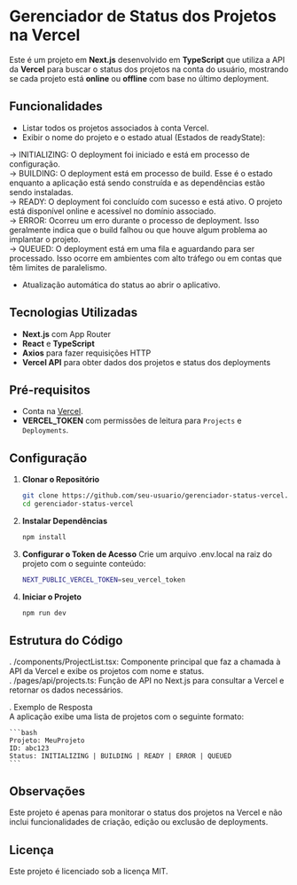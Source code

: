# Gerenciador de Status dos Projetos na Vercel

Este é um projeto em **Next.js** desenvolvido em **TypeScript** que utiliza a API da **Vercel** para buscar o status dos projetos na conta do usuário, mostrando se cada projeto está **online** ou **offline** com base no último deployment.

## Funcionalidades

- Listar todos os projetos associados à conta Vercel. <br>
- Exibir o nome do projeto e o estado atual (Estados de readyState):

-> INITIALIZING: O deployment foi iniciado e está em processo de configuração. <br>
-> BUILDING: O deployment está em processo de build. Esse é o estado enquanto a aplicação está sendo construída e as dependências estão sendo instaladas.<br>
-> READY: O deployment foi concluído com sucesso e está ativo. O projeto está disponível online e acessível no domínio associado. <br>
-> ERROR: Ocorreu um erro durante o processo de deployment. Isso geralmente indica que o build falhou ou que houve algum problema ao implantar o projeto. <br>
-> QUEUED: O deployment está em uma fila e aguardando para ser processado. Isso ocorre em ambientes com alto tráfego ou em contas que têm limites de paralelismo.<br>

- Atualização automática do status ao abrir o aplicativo.<br>

## Tecnologias Utilizadas

- **Next.js** com App Router<br>
- **React** e **TypeScript**<br>
- **Axios** para fazer requisições HTTP<br>
- **Vercel API** para obter dados dos projetos e status dos deployments<br>

## Pré-requisitos

- Conta na [Vercel](https://vercel.com/).
- **VERCEL_TOKEN** com permissões de leitura para `Projects` e `Deployments`.

## Configuração

1. **Clonar o Repositório**

   ```bash
   git clone https://github.com/seu-usuario/gerenciador-status-vercel.git
   cd gerenciador-status-vercel

   ```

2. **Instalar Dependências**

   ```bash
   npm install
   ```

3. **Configurar o Token de Acesso**
   Crie um arquivo .env.local na raiz do projeto com o seguinte conteúdo: <br>

   ```bash
   NEXT_PUBLIC_VERCEL_TOKEN=seu_vercel_token
   ```

4. **Iniciar o Projeto**

   ```bash
   npm run dev
   ```

## Estrutura do Código

. /components/ProjectList.tsx: Componente principal que faz a chamada à API da Vercel e exibe os projetos com nome e status.<br>
. /pages/api/projects.ts: Função de API no Next.js para consultar a Vercel e retornar os dados necessários.<br>

. Exemplo de Resposta<br>
A aplicação exibe uma lista de projetos com o seguinte formato:<br>

    ```bash
    Projeto: MeuProjeto
    ID: abc123
    Status: INITIALIZING | BUILDING | READY | ERROR | QUEUED
    ```

## Observações

Este projeto é apenas para monitorar o status dos projetos na Vercel e não inclui funcionalidades de criação, edição ou exclusão de deployments.

## Licença

Este projeto é licenciado sob a licença MIT.
